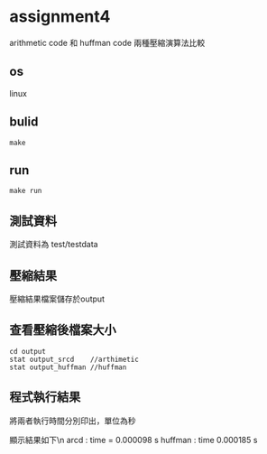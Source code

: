 # assignment4
arithmetic code 和 huffman code 兩種壓縮演算法比較
## os
linux 
## bulid
    make 
## run
    make run
## 測試資料
測試資料為 test/testdata 
## 壓縮結果
壓縮結果檔案儲存於output
## 查看壓縮後檔案大小
    cd output
    stat output_srcd    //arthimetic 
    stat output_huffman //huffman
## 程式執行結果
將兩者執行時間分別印出，單位為秒

顯示結果如下\n
arcd : time = 0.000098 s
huffman : time 0.000185 s